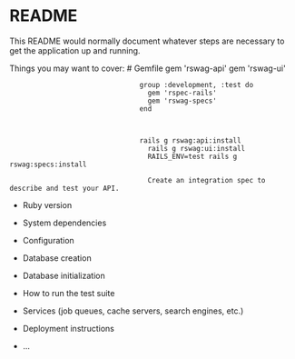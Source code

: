 # README

This README would normally document whatever steps are necessary to get the
application up and running.

Things you may want to cover:
                                    # Gemfile
                                    gem 'rswag-api'
                                    gem 'rswag-ui'

                                    group :development, :test do
                                      gem 'rspec-rails'
                                      gem 'rswag-specs'
                                    end
                                    
                                    
                                    
                                    rails g rswag:api:install
                                      rails g rswag:ui:install
                                      RAILS_ENV=test rails g rswag:specs:install

                                      Create an integration spec to describe and test your API.

* Ruby version

* System dependencies

* Configuration

* Database creation

* Database initialization

* How to run the test suite

* Services (job queues, cache servers, search engines, etc.)

* Deployment instructions

* ...
